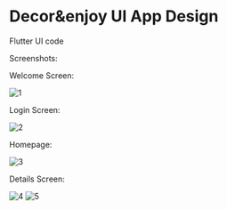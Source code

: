 # Decor&enjoy UI App Design

Flutter UI code 

Screenshots:

Welcome Screen:

![1](https://user-images.githubusercontent.com/89322155/130337020-7d6c8ae1-3172-4f67-b500-df10213a309a.png)


Login Screen:

![2](https://user-images.githubusercontent.com/89322155/130337022-599ece90-d784-4754-9e57-3bed3b040c2f.png)


Homepage:

![3](https://user-images.githubusercontent.com/89322155/130337023-c606e945-88b9-49df-9668-d7351218bc05.png)


Details Screen:

![4](https://user-images.githubusercontent.com/89322155/130337024-9daac013-fa8a-439a-97bb-4f2e801ef376.png)
![5](https://user-images.githubusercontent.com/89322155/130337026-50ebe39d-ec5d-4ae8-b770-6a64f969ca5b.png)

